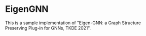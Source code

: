 # EigenGNN
This is a sample implementation of "Eigen-GNN: a Graph Structure Preserving Plug-in for GNNs, TKDE 2021".
